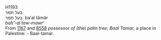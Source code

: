 H1193  
בּעל תּמר  
בַּעַל תָּּמָר ‎ ba‛al tâmâr  
*bah‘-al* *taw-mawr‘*  
From [1167](h1167) and [8558](h8558) *possessor* *of* (the) *palm*
*tree*; *Baal* *Tamar*, a place in Palestine: - Baal-tamar.  
